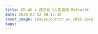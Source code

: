 ```yaml
---
title: DR.WU x 趙又廷《人生劇場 Refresh》
date: 2020-03-22 08:12:18
cover_image: images/doctor_wu_2018.jpeg
tags:
---
```

<div id="fb-root"></div>
<script async defer crossorigin="anonymous" src="https://connect.facebook.net/zh_TW/sdk.js#xfbml=1&version=v6.0"></script>
<style>
.video-container {
    position: relative;
    padding-bottom: 56.25%;
    padding-top: 30px; height: 0; overflow: hidden;
}
.video-container iframe,
.video-container object,
.video-container embed {
    position: absolute;
    top: 0;
    left: 0;
    width: inherit;
    height: 100%;
}
.fb-video {
    width: 100%;
} 
.fb-video span {
    margin: 0 !important;
}
.block {
    
}
.video-box {
    display: flex;
    flex-wrap: wrap;
}
.video-box > *,
.video-box .fb-video {
    flex: 1 1 560px;
    display: flex;
    justify-content: center;
}
.embed-container {
    margin-bottom: 15px;
}
@media screen and (min-width: 150px) and (max-width: 768px) {.embed-container { position: relative; padding-bottom: 56.25%; height: 0; overflow: hidden; max-width: 100%; } .embed-container iframe, .embed-container object, .embed-container embed { position: absolute; top: 0; left: 0; width: 100%; height: 100%; }}
</style>

<!-- FB/Your embedded video player code -->
<div class="video-box">
<div class="fb-video" data-href="https://developers.facebook.com/drwu/videos/2138524149506135/" data-width="560" data-show-text="false"></div>
<div class="fb-video" data-href="https://developers.facebook.com/drwu/videos/2147013858657164/" data-width="560" data-show-text="false"></div>
    
</div>
</div>

